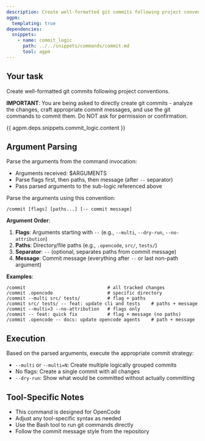 ```yaml
---
description: Create well-formatted git commits following project conventions - supports single or multiple logically grouped commits
agpm:
  templating: true
dependencies:
  snippets:
    - name: commit_logic
      path: ../../snippets/commands/commit.md
      tool: agpm
---
```


## Your task

Create well-formatted git commits following project conventions.

**IMPORTANT**: You are being asked to directly create git commits - analyze the changes, craft appropriate commit messages, and use the git commands to commit them. Do NOT ask for permission or confirmation.

{{ agpm.deps.snippets.commit_logic.content }}

## Argument Parsing

Parse the arguments from the command invocation:

- Arguments received: $ARGUMENTS
- Parse flags first, then paths, then message (after `--` separator)
- Pass parsed arguments to the sub-logic referenced above

Parse the arguments using this convention:

```
/commit [flags] [paths...] [-- commit message]
```

**Argument Order**:

1. **Flags**: Arguments starting with `--` (e.g., `--multi`, `--dry-run`, `--no-attribution`)
2. **Paths**: Directory/file paths (e.g., `.opencode`, `src/`, `tests/`)
3. **Separator**: `--` (optional, separates paths from commit message)
4. **Message**: Commit message (everything after `--` or last non-path argument)

**Examples**:

```
/commit                              # all tracked changes
/commit .opencode                    # specific directory
/commit --multi src/ tests/          # flag + paths
/commit src/ tests/ -- feat: update cli and tests    # paths + message
/commit --multi=3 --no-attribution   # flags only
/commit -- feat: quick fix           # flag + message (no paths)
/commit .opencode -- docs: update opencode agents    # path + message
```

## Execution

Based on the parsed arguments, execute the appropriate commit strategy:

- `--multi` or `--multi=N`: Create multiple logically grouped commits
- No flags: Create a single commit with all changes
- `--dry-run`: Show what would be committed without actually committing

## Tool-Specific Notes

- This command is designed for OpenCode
- Adjust any tool-specific syntax as needed
- Use the Bash tool to run git commands directly
- Follow the commit message style from the repository
